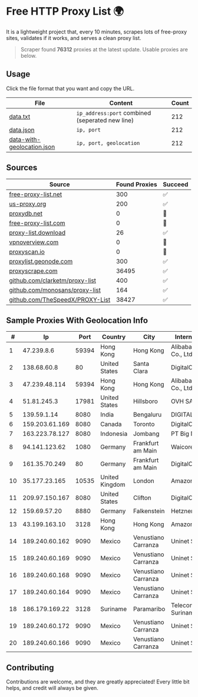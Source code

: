 
# Free HTTP Proxy List 🌍

It is a lightweight project that, every 10 minutes, scrapes lots of free-proxy sites, validates if it works, and serves a clean proxy list.


> Scraper found **76312** proxies at the latest update. Usable proxies are below.

## Usage

Click the file format that you want and copy the URL.


|File|Content|Count|
|----|-------|-----|
|[data.txt](https://raw.githubusercontent.com/themiralay/Proxy-List-World/master/data.txt)|`ip_address:port` combined (seperated new line)|212|
|[data.json](https://raw.githubusercontent.com/themiralay/Proxy-List-World/master/data.json)|`ip, port`|212|
|[data-with-geolocation.json](https://raw.githubusercontent.com/themiralay/Proxy-List-World/master/data-with-geolocation.json)|`ip, port, geolocation`|212|

## Sources

|Source|Found Proxies|Succeed|
|------|-------------|-------|
|[free-proxy-list.net](https://free-proxy-list.net)|300|✅|
|[us-proxy.org](https://www.us-proxy.org)|200|✅|
|[proxydb.net](http://proxydb.net)|0|🚫|
|[free-proxy-list.com](https://free-proxy-list.com/?page=&port=&type%5B%5D=http&type%5B%5D=https&up_time=0&search=Search)|0|🚫|
|[proxy-list.download](https://www.proxy-list.download/HTTP)|26|✅|
|[vpnoverview.com](https://vpnoverview.com/privacy/anonymous-browsing/free-proxy-servers)|0|🚫|
|[proxyscan.io](https://www.proxyscan.io)|0|🚫|
|[proxylist.geonode.com](https://proxylist.geonode.com/api/proxy-list?limit=300&page=1&sort_by=lastChecked&sort_type=desc&protocols=http,https)|300|✅|
|[proxyscrape.com](https://api.proxyscrape.com/v2/?request=displayproxies&protocol=http&timeout=10000&country=all&ssl=all&anonymity=all)|36495|✅|
|[github.com/clarketm/proxy-list](https://raw.githubusercontent.com/clarketm/proxy-list/master/proxy-list-raw.txt)|400|✅|
|[github.com/monosans/proxy-list](https://raw.githubusercontent.com/monosans/proxy-list/main/proxies/http.txt)|164|✅|
|[github.com/TheSpeedX/PROXY-List](https://raw.githubusercontent.com/TheSpeedX/PROXY-List/master/http.txt)|38427|✅|


## Sample Proxies With Geolocation Info

|#|Ip|Port|Country|City|Internet Service Provider|
|-|--|----|-------|----|-------------------------|
|1|47.239.8.6|59394|Hong Kong|Hong Kong|Alibaba (US) Technology Co., Ltd.|
|2|138.68.60.8|80|United States|Santa Clara|DigitalOcean, LLC|
|3|47.239.48.114|59394|Hong Kong|Hong Kong|Alibaba (US) Technology Co., Ltd.|
|4|51.81.245.3|17981|United States|Hillsboro|OVH SAS|
|5|139.59.1.14|8080|India|Bengaluru|DIGITALOCEAN|
|6|159.203.61.169|8080|Canada|Toronto|DigitalOcean, LLC|
|7|163.223.78.127|8080|Indonesia|Jombang|PT Big Network Indonesia|
|8|94.141.123.62|1080|Germany|Frankfurt am Main|Waicore LTD|
|9|161.35.70.249|80|Germany|Frankfurt am Main|DigitalOcean, LLC|
|10|35.177.23.165|10535|United Kingdom|London|Amazon Technologies Inc.|
|11|209.97.150.167|8080|United States|Clifton|DigitalOcean, LLC|
|12|159.69.57.20|8880|Germany|Falkenstein|Hetzner Online GmbH|
|13|43.199.163.10|3128|Hong Kong|Hong Kong|Amazon.com, Inc.|
|14|189.240.60.162|9090|Mexico|Venustiano Carranza|Uninet S.A. de C.V.|
|15|189.240.60.169|9090|Mexico|Venustiano Carranza|Uninet S.A. de C.V.|
|16|189.240.60.168|9090|Mexico|Venustiano Carranza|Uninet S.A. de C.V.|
|17|189.240.60.164|9090|Mexico|Venustiano Carranza|Uninet S.A. de C.V.|
|18|186.179.169.22|3128|Suriname|Paramaribo|Telecommunicationcompany Suriname - TeleSur|
|19|189.240.60.172|9090|Mexico|Venustiano Carranza|Uninet S.A. de C.V.|
|20|189.240.60.166|9090|Mexico|Venustiano Carranza|Uninet S.A. de C.V.|



## Contributing

Contributions are welcome, and they are greatly appreciated! Every
little bit helps, and credit will always be given.

